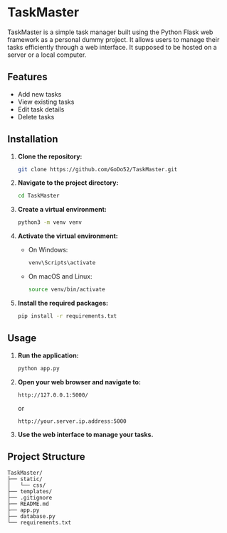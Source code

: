 
# TaskMaster

TaskMaster is a simple task manager built using the Python Flask web framework as a personal dummy project.
It allows users to manage their tasks efficiently through a web interface.
It supposed to be hosted on a server or a local computer.

## Features

- Add new tasks
- View existing tasks
- Edit task details
- Delete tasks

## Installation

1. **Clone the repository:**

   ```bash
   git clone https://github.com/GoDo52/TaskMaster.git
   ```

2. **Navigate to the project directory:**

   ```bash
   cd TaskMaster
   ```

3. **Create a virtual environment:**

   ```bash
   python3 -m venv venv
   ```

4. **Activate the virtual environment:**

   - On Windows:

     ```bash
     venv\Scripts\activate
     ```

   - On macOS and Linux:

     ```bash
     source venv/bin/activate
     ```

5. **Install the required packages:**

   ```bash
   pip install -r requirements.txt
   ```

## Usage

1. **Run the application:**

   ```bash
   python app.py
   ```

2. **Open your web browser and navigate to:**

   ```
   http://127.0.0.1:5000/
   ```
   or
   ```
   http://your.server.ip.address:5000
   ```

4. **Use the web interface to manage your tasks.**

## Project Structure

```
TaskMaster/
├── static/
│   └── css/
├── templates/
├── .gitignore
├── README.md
├── app.py
├── database.py
└── requirements.txt
```
